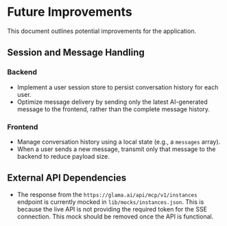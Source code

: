 # Future Improvements

This document outlines potential improvements for the application.

## Session and Message Handling

### Backend

- Implement a user session store to persist conversation history for each user.
- Optimize message delivery by sending only the latest AI-generated message to the frontend, rather than the complete message history.

### Frontend

- Manage conversation history using a local state (e.g., a `messages` array).
- When a user sends a new message, transmit only that message to the backend to reduce payload size.

## External API Dependencies

- The response from the `https://glama.ai/api/mcp/v1/instances` endpoint is currently mocked in `lib/mocks/instances.json`. This is because the live API is not providing the required token for the SSE connection. This mock should be removed once the API is functional.
